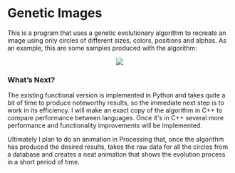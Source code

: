 # Genetic Images

This is a program that uses a genetic evolutionary algorithm to recreate an image using only circles of different sizes, colors, positions and alphas. As an example, this are some samples produced with the algorithm:

<p align="center">
  <img src="https://github.com/bryan138/genetic-images/edit/master/demo.jpg" />
</p>


### What’s Next?
The existing functional version is implemented in Python and takes quite a bit of time to produce noteworthy results, so the immediate next step is to work in its efficiency. I will make an exact copy of the algorithm in C++ to compare performance between languages. Once it's in C++ several more performance and functionality improvements will be implemented.

Ultimately I plan to do an animation in Processing that, once the algorithm has produced the desired results, takes the raw data for all the circles from a database and creates a neat animation that shows the evolution process in a short period of time.

